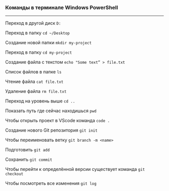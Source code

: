 ### Команды в терминале Windows PowerShell

---

Переход  в другой диск `D:`

Переход в папку    `cd ~/Desktop`

Создание новой папки     `mkdir my-project` 

Переход в папку     `cd my-project`

Создание файла с текстом     `echo "Some text” > file.txt`

Список файлов в папке    `ls`

Чтение файла     `cat file.txt`

Удаление файла     `rm file.txt`

Переход на уровень выше  `cd ..`

Показать путь где сейчас находишься `pwd`

Чтобы открыть проект в VScode команда `code .`

Создание нового Git репозитория     `git init`

Чтобы переименовать ветку `git branch -m <name>`

Подготовить `git add`

Сохранить `git commit`

Чтобы перейти к определённой версии существует команда `git checkout` 

Чтобы посмотреть все изменения `git log`
